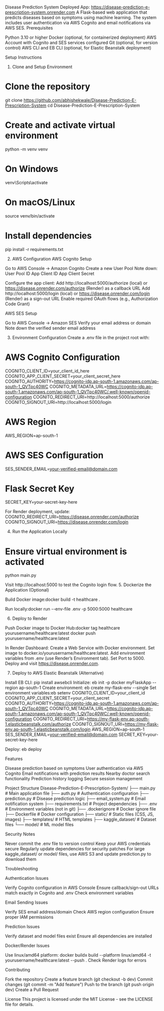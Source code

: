 Disease Prediction System
Deployed App: 
               https://disease-prediction-e-prescription-system.onrender.com
A Flask-based web application that predicts diseases based on symptoms using machine learning. The system includes user authentication via AWS Cognito and email notifications via AWS SES.
Prerequisites

Python 3.10 or higher
Docker (optional, for containerized deployment)
AWS Account with Cognito and SES services configured
Git (optional, for version control)
AWS CLI and EB CLI (optional, for Elastic Beanstalk deployment)

Setup Instructions
1. Clone and Setup Environment
# Clone the repository
git clone https://github.com/abhishekwale/Disease-Prediction-E-Prescription-System
cd Disease-Prediction-E-Prescription-System

# Create and activate virtual environment
python -m venv venv
# On Windows
venv\Scripts\activate
# On macOS/Linux
source venv/bin/activate

# Install dependencies
pip install -r requirements.txt

2. AWS Configuration
AWS Cognito Setup

Go to AWS Console → Amazon Cognito
Create a new User Pool
Note down:
User Pool ID
App Client ID
App Client Secret


Configure the app client:
Add http://localhost:5000/authorize (local) or https://disease.onrender.com/authorize (Render) as a callback URL
Add http://localhost:5000/login (local) or https://disease.onrender.com/login (Render) as a sign-out URL
Enable required OAuth flows (e.g., Authorization Code Grant)



AWS SES Setup

Go to AWS Console → Amazon SES
Verify your email address or domain
Note down the verified sender email address

3. Environment Configuration
Create a .env file in the project root with:
# AWS Cognito Configuration
COGNITO_CLIENT_ID=your_client_id_here
COGNITO_APP_CLIENT_SECRET=your_client_secret_here
COGNITO_AUTHORITY=https://cognito-idp.ap-south-1.amazonaws.com/ap-south-1_QVTpc40WC
COGNITO_METADATA_URL=https://cognito-idp.ap-south-1.amazonaws.com/ap-south-1_QVTpc40WC/.well-known/openid-configuration
COGNITO_REDIRECT_URI=http://localhost:5000/authorize
COGNITO_SIGNOUT_URI=http://localhost:5000/login

# AWS Region
AWS_REGION=ap-south-1

# AWS SES Configuration
SES_SENDER_EMAIL=your-verified-email@domain.com

# Flask Secret Key
SECRET_KEY=your-secret-key-here

For Render deployment, update:
COGNITO_REDIRECT_URI=https://disease.onrender.com/authorize
COGNITO_SIGNOUT_URI=https://disease.onrender.com/login

4. Run the Application Locally
# Ensure virtual environment is activated
python main.py

Visit http://localhost:5000 to test the Cognito login flow.
5. Dockerize the Application (Optional)

Build Docker image:docker build -t healthcare .


Run locally:docker run --env-file .env -p 5000:5000 healthcare



6. Deploy to Render

Push Docker image to Docker Hub:docker tag healthcare yourusername/healthcare:latest
docker push yourusername/healthcare:latest


In Render Dashboard:
Create a Web Service with Docker environment.
Set image to docker.io/yourusername/healthcare:latest.
Add environment variables from .env (use Render’s Environment tab).
Set Port to 5000.
Deploy and visit https://disease.onrender.com.



7. Deploy to AWS Elastic Beanstalk (Alternative)

Install EB CLI: pip install awsebcli
Initialize: eb init -p docker myFlaskApp --region ap-south-1
Create environment: eb create my-flask-env --single
Set environment variables:eb setenv COGNITO_CLIENT_ID=your_client_id COGNITO_APP_CLIENT_SECRET=your_client_secret COGNITO_AUTHORITY=https://cognito-idp.ap-south-1.amazonaws.com/ap-south-1_QVTpc40WC COGNITO_METADATA_URL=https://cognito-idp.ap-south-1.amazonaws.com/ap-south-1_QVTpc40WC/.well-known/openid-configuration COGNITO_REDIRECT_URI=https://my-flask-env.ap-south-1.elasticbeanstalk.com/authorize COGNITO_SIGNOUT_URI=https://my-flask-env.ap-south-1.elasticbeanstalk.com/login AWS_REGION=ap-south-1 SES_SENDER_EMAIL=your-verified-email@domain.com SECRET_KEY=your-secret-key-here


Deploy: eb deploy

Features

Disease prediction based on symptoms
User authentication via AWS Cognito
Email notifications with prediction results
Nearby doctor search functionality
Prediction history logging
Secure session management

Project Structure
Disease-Prediction-E-Prescription-System/
├── main.py              # Main application file
├── auth.py             # Authentication configuration
├── prediction.py       # Disease prediction logic
├── email_system.py     # Email notification system
├── requirements.txt    # Project dependencies
├── .env               # Environment variables (not in git)
├── .dockerignore      # Docker ignore file
├── Dockerfile         # Docker configuration
├── static/            # Static files (CSS, JS, images)
├── templates/         # HTML templates
├── kaggle_dataset/    # Dataset files
└── model/            # ML model files

Security Notes

Never commit the .env file to version control
Keep your AWS credentials secure
Regularly update dependencies for security patches
For large kaggle_dataset/ or model/ files, use AWS S3 and update prediction.py to download them

Troubleshooting

Authentication Issues

Verify Cognito configuration in AWS Console
Ensure callback/sign-out URLs match exactly in Cognito and .env
Check environment variables


Email Sending Issues

Verify SES email address/domain
Check AWS region configuration
Ensure proper IAM permissions


Prediction Issues

Verify dataset and model files exist
Ensure all dependencies are installed


Docker/Render Issues

Use linux/amd64 platform: docker buildx build --platform linux/amd64 -t yourusername/healthcare:latest --push .
Check Render logs for errors



Contributing

Fork the repository
Create a feature branch (git checkout -b dev)
Commit changes (git commit -m "Add feature")
Push to the branch (git push origin dev)
Create a Pull Request

License
This project is licensed under the MIT License - see the LICENSE file for details.